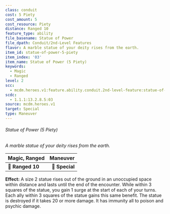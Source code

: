```yaml
---
class: conduit
cost: 5 Piety
cost_amount: 5
cost_resource: Piety
distance: Ranged 10
feature_type: ability
file_basename: Statue of Power
file_dpath: Conduit/2nd-Level Features
flavor: A marble statue of your deity rises from the earth.
item_id: statue-of-power-5-piety
item_index: '03'
item_name: Statue of Power (5 Piety)
keywords:
  - Magic
  - Ranged
level: 2
scc:
  - mcdm.heroes.v1:feature.ability.conduit.2nd-level-feature:statue-of-power-5-piety
scdc:
  - 1.1.1:13.2.8.5:03
source: mcdm.heroes.v1
target: Special
type: Maneuver
---
```


###### Statue of Power (5 Piety)

*A marble statue of your deity rises from the earth.*

| **Magic, Ranged** |   **Maneuver** |
| ----------------- | -------------: |
| **📏 Ranged 10**  | **🎯 Special** |

**Effect:** A size 2 statue rises out of the ground in an unoccupied space within distance and lasts until the end of the encounter. While within 3 squares of the statue, you gain 1 surge at the start of each of your turns. Each ally within 3 squares of the statue gains this same benefit. The statue is destroyed if it takes 20 or more damage. It has immunity all to poison and psychic damage.
